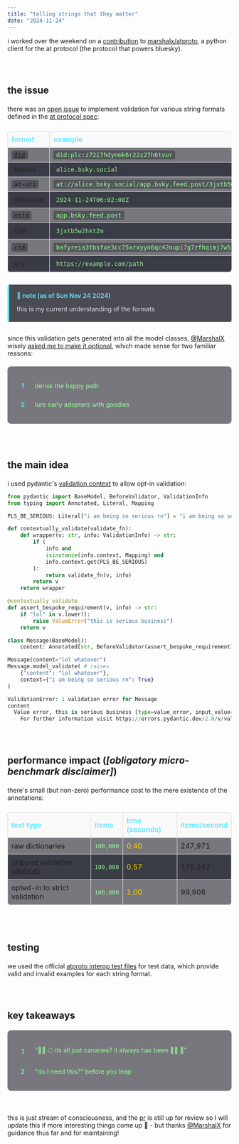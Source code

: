 ```yaml
---
title: "telling strings that they matter"
date: "2024-11-24"
---
```


i worked over the weekend on a [contribution](https://github.com/MarshalX/atproto/pull/451) to [marshalx/atproto](https://github.com/MarshalX/atproto), a python client for the at protocol (the protocol that powers bluesky).

<br>

## the issue

there was an [open issue](https://github.com/MarshalX/atproto/issues/406) to implement validation for various string formats defined in the [at protocol spec](https://atproto.com/specs/lexicon#string-formats):

| format | example | pattern |
|--------|---------|---------|
| [`did`](https://github.com/did-method-plc/did-method-plc) | `did:plc:z72i7hdynmk6r22z27h6tvur` | `did:[method]:[identifier]` |
| `handle` | `alice.bsky.social` | `[user].[domain].[tld]` |
| `at-uri` | `at://alice.bsky.social/app.bsky.feed.post/3jxtb5w2hkt2m` | `at://[authority]/[collection]/[record]` |
| `datetime` | `2024-11-24T06:02:00Z` | ISO 8601 with timezone |
| `nsid` | `app.bsky.feed.post` | `[service].[provider].[name]` |
| `tid` | `3jxtb5w2hkt2m` | 13 chars of [a-z2-7] |
| `cid` | `bafyreia3tbsfxe3cc75xrxyyn6qc42oupi7g7zfhqimj7w5` | content identifier (..?) |
| `uri` | `https://example.com/path` | standard uri format |

<div class="note-box">
  <div class="note-header">📝 note (as of Sun Nov 24 2024)</div>
  <div class="note-content">
    this is my current understanding of the formats
  </div>
</div>

<style>
/* base table styles */
table {
    width: 100%;
    border-collapse: collapse;
    margin: 1.5em 0;
    background: rgba(30, 30, 40, 0.6);
    border-radius: 8px;
}

th {
    background: rgba(40, 40, 50, 0.8);
    color: #64e3ff;
    font-weight: 600;
    text-align: left;
    padding: 12px;
}

td {
    padding: 12px;
    border: 1px solid rgba(100, 227, 255, 0.1);
    text-align: left;
}

td:nth-child(2) {
    font-family: monospace;
    color: #98ff98;
}

td:nth-child(3) {
    color: #ffd700;
}

/* code blocks */
code {
    background: rgba(50, 50, 60, 0.5);
    padding: 2px 6px;
    border-radius: 4px;
}

/* note box */
.note-box {
    background: rgba(30, 30, 40, 0.8);
    border-left: 4px solid #64e3ff;
    border-radius: 4px;
    margin: 2em 0;
    padding: 1.2em;
    backdrop-filter: blur(5px);
}

.note-header {
    color: #64e3ff;
    font-weight: 600;
    margin-bottom: 0.8em;
}

.note-content {
    color: #e1e1e1;
    line-height: 1.6;
}

/* reasons list */
.reasons-list {
    background: rgba(30, 30, 40, 0.6);
    border-radius: 8px;
    padding: 1.2em;
    margin: 1.5em 0;
    max-width: 800px;
    margin-left: auto;
    margin-right: auto;
}

.reason {
    display: flex;
    align-items: center;
    margin: 0.8em 0;
    padding: 0.5em;
}

.number {
    color: #64e3ff;
    font-weight: bold;
    margin-right: 1.2em;
    min-width: 1.5em;
    text-align: center;
}

.text {
    color: #98ff98;
    flex: 1;
}

/* general spacing */
br {
    margin: 1.5em 0;
}

h2 {
    margin-top: 2em;
    margin-bottom: 1em;
}
</style>

since this validation gets generated into all the model classes, [@MarshalX](https://github.com/MarshalX) wisely [asked me to make it optional](https://github.com/MarshalX/atproto/issues/406#issuecomment-2485780481), which made sense for two familiar reasons:

<div class="reasons-list">
    <div class="reason">
        <span class="number">1</span>
        <span class="text">derisk the happy path</span>
    </div>
    <div class="reason">
        <span class="number">2</span>
        <span class="text">lure early adopters with goodies</span>
    </div>
</div>

<br>

## the main idea

i used pydantic's [validation context](https://docs.pydantic.dev/2.9/concepts/validators/#validation-context) to allow opt-in validation:

```python
from pydantic import BaseModel, BeforeValidator, ValidationInfo
from typing import Annotated, Literal, Mapping

PLS_BE_SERIOUS: Literal["i am being so serious rn"] = "i am being so serious rn"

def contextually_validate(validate_fn):
    def wrapper(v: str, info: ValidationInfo) -> str:
        if (
            info and
            isinstance(info.context, Mapping) and
            info.context.get(PLS_BE_SERIOUS)
        ):
            return validate_fn(v, info)
        return v
    return wrapper

@contextually_validate
def assert_bespoke_requirement(v, info) -> str:
    if "lol" in v.lower():
        raise ValueError("this is serious business")
    return v

class Message(BaseModel):
    content: Annotated[str, BeforeValidator(assert_bespoke_requirement)]

Message(content="lol whatever")
Message.model_validate( # raises
    {"content": "lol whatever"},
    context={"i am being so serious rn": True}
)
```

```python
ValidationError: 1 validation error for Message
content
  Value error, this is serious business [type=value_error, input_value='lol whatever', input_type=str]
    For further information visit https://errors.pydantic.dev/2.8/v/value_error
```

<br>

## performance impact (*[obligatory micro-benchmark disclaimer]*)
there's small (but non-zero) performance cost to the mere existence of the annotations:

| test type                     | items   | time (seconds) | items/second |
| ---------------------------- | ------- | -------------- | ------------ |
| raw dictionaries             | 100,000 | 0.40           | 247,971      |
| skipped validation (default) | 100,000 | 0.57           | 176,242      |
| opted-in to strict validation| 100,000 | 1.00           | 99,908       |

<style>
table {
    width: 100%;
    border-collapse: collapse;
}
th, td {
    border: 1px solid #ddd;
    padding: 8px;
    text-align: left;
}
th {
    background-color: #f9f9f9;
}
tr:nth-child(even) {
    background-color: #333641;
    opacity: 0.9;
}
</style>

<br>

## testing

we used the official [atproto interop test files](https://github.com/bluesky-social/atproto/tree/main/interop-test-files/syntax) for test data, which provide valid and invalid examples for each string format.

<br>

## key takeaways

<div class="reasons-list">
    <div class="reason">
        <span class="number">1</span>
        <span class="text">"🧑‍🚀 🌕 its all just canaries? it always has been 👨‍🚀 🔫"</span>
    </div>
    <div class="reason">
        <span class="number">2</span>
        <span class="text">"do I need this?" before you leap</span>
    </div>
</div>

<br>

this is just stream of consciousness, and the [pr](https://github.com/MarshalX/atproto/pull/451) is still up for review so I will update this if more interesting things come up 🙂 - but thanks [@MarshalX](https://github.com/MarshalX) for guidance thus far and for maintaining!
